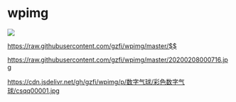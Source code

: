 # wpimg

![](https://raw.githubusercontent.com/gzfi/wpimg/master/20200208000716.jpg)

https://raw.githubusercontent.com/gzfi/wpimg/master/$$

https://raw.githubusercontent.com/gzfi/wpimg/master/20200208000716.jpg

https://cdn.jsdelivr.net/gh/gzfi/wpimg/p/数字气球/彩色数字气球/csqq00001.jpg



